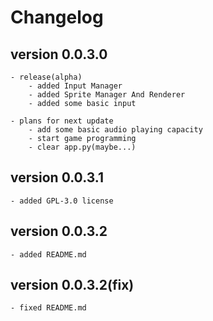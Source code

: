 # Changelog

## version 0.0.3.0
    - release(alpha)
        - added Input Manager
        - added Sprite Manager And Renderer
        - added some basic input
    
    - plans for next update
        - add some basic audio playing capacity
        - start game programming
        - clear app.py(maybe...)

## version 0.0.3.1
    - added GPL-3.0 license

## version 0.0.3.2
    - added README.md

## version 0.0.3.2(fix)
    - fixed README.md
    
